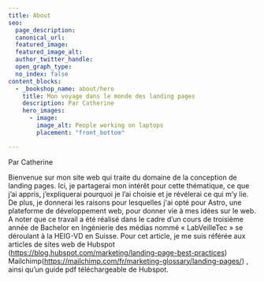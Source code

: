 ```yaml
---
title: About
seo:
  page_description:
  canonical_url:
  featured_image:
  featured_image_alt:
  author_twitter_handle:
  open_graph_type:
  no_index: false
content_blocks:
  - _bookshop_name: about/hero
    title: Mon voyage dans le monde des landing pages
    description: Par Catherine
    hero_images:
      - image: 
        image_alt: People working on laptops
        placement: "front_bottom"

---
```

Par Catherine

Bienvenue sur mon site web qui traite du domaine de la conception de landing pages. Ici, je partagerai mon intérêt pour cette thématique, ce que j’ai appris, j’expliquerai pourquoi je l’ai choisie et je révélerai ce qui m’y lie. De plus, je donnerai les raisons pour lesquelles j'ai opté pour Astro, une plateforme de développement web, pour donner vie à mes idées sur le web.
A noter que ce travail a été réalisé dans le cadre d’un cours de troisième année de Bachelor en Ingénierie des médias nommé « LabVeilleTec » se déroulant à la HEIG-VD en Suisse.
Pour cet article, je me suis référée aux articles de sites web de Hubspot (https://blog.hubspot.com/marketing/landing-page-best-practices) Mailchimp(https://mailchimp.com/fr/marketing-glossary/landing-pages/) , ainsi qu’un guide pdf téléchargeable de Hubspot.
